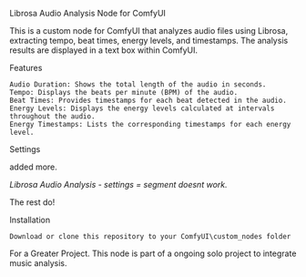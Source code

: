 Librosa Audio Analysis Node for ComfyUI

This is a custom node for ComfyUI that analyzes audio files using Librosa, extracting tempo, beat times, energy levels, and timestamps. The analysis results are displayed in a text box within ComfyUI.

Features

    Audio Duration: Shows the total length of the audio in seconds.
    Tempo: Displays the beats per minute (BPM) of the audio.
    Beat Times: Provides timestamps for each beat detected in the audio.
    Energy Levels: Displays the energy levels calculated at intervals throughout the audio.
    Energy Timestamps: Lists the corresponding timestamps for each energy level.

Settings

added more. 

*Librosa Audio Analysis - settings = segment doesnt work.* 

The rest do!
        
Installation

    Download or clone this repository to your ComfyUI\custom_nodes folder

For a Greater Project.
This node is part of a ongoing solo project to integrate music analysis.
